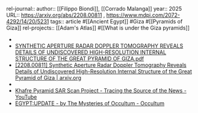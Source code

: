 rel-journal::
author:: [[Filippo Biondi]], [[Corrado Malanga]]
year:: 2025
URL:: https://arxiv.org/abs/2208.00811 , https://www.mdpi.com/2072-4292/14/20/5231
tags:: article #[[Ancient Egypt]] #Giza #[[Pyramids of Giza]]
rel-projects:: [[Adam's Atlas]]
 #[[What is under the Giza pyramids]]


-
- [SYNTHETIC APERTURE RADAR DOPPLER TOMOGRAPHY REVEALS DETAILS OF UNDISCOVERED HIGH-RESOLUTION INTERNAL STRUCTURE OF THE GREAT PYRAMID OF GIZA.pdf](hook://file/sFPdY3XwQ?p=QWRhbSdzIEF0bGFzL0FuY2llbnQgRWd5cHQ=&n=SYNTHETIC%20APERTURE%20RADAR%20DOPPLER%20TOMOGRAPHY%20REVEALS%20DETAILS%20OF%20UNDISCOVERED%20HIGH%2DRESOLUTION%20INTERNAL%20STRUCTURE%20OF%20THE%20GREAT%20PYRAMID%20OF%20GIZA%2Epdf)
- [[2208.00811] Synthetic Aperture Radar Doppler Tomography Reveals Details of Undiscovered High-Resolution Internal Structure of the Great Pyramid of Giza | arxiv.org](https://arxiv.org/abs/2208.00811)
-
- [Khafre Pyramid SAR Scan Project - Tracing the Source of the News - YouTube](https://www.youtube.com/watch?v=kuyYGdfWw48)
- [EGYPT:UPDATE - by The Mysteries of Occultum - Occultum](https://occultum.substack.com/p/egyptupdate?r=63eu0&utm_medium=ios&triedRedirect=true)

